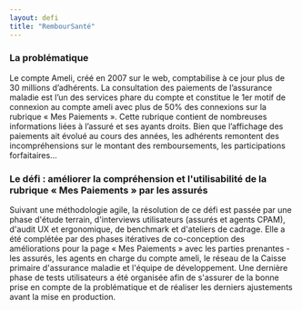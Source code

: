```yaml
---
layout: defi
title: "RembourSanté"
---
```


### La problématique

Le compte Ameli, créé en 2007 sur le web, comptabilise à ce jour plus de 30 millions d’adhérents. La consultation des paiements de l’assurance maladie est l’un des services phare du compte et constitue le 1er motif de connexion au compte ameli avec plus de 50% des connexions sur la rubrique « Mes Paiements ». Cette rubrique contient de nombreuses informations liées à l’assuré et ses ayants droits. Bien que l’affichage des paiements ait évolué au cours des années, les adhérents remontent des incompréhensions sur le montant des remboursements, les participations forfaitaires...

### Le défi : améliorer la compréhension et l'utilisabilité de la rubrique « Mes Paiements » par les assurés

Suivant une méthodologie agile, la résolution de ce défi est passée par une phase d'étude terrain, d'interviews utilisateurs (assurés et agents CPAM), d'audit UX et ergonomique, de benchmark et d'ateliers de cadrage. Elle a été complétée par des phases itératives de co-conception des améliorations pour la page « Mes Paiements » avec les parties prenantes - les assurés, les agents en charge du compte ameli, le réseau de la Caisse primaire d'assurance maladie et l'équipe de développement. Une dernière phase de tests utilisateurs a été organisée afin de s'assurer de la bonne prise en compte de la problématique et de réaliser les derniers ajustements avant la mise en production. 
